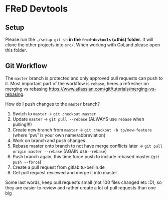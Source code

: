 # FReD Devtools
## Setup
Please run the `./setup-git.sh` **in the `fred-devtools` (=this) folder**. It will clone the other projects into `src/`.
When working with GoLand please open this folder.

## Git Workflow

The `master` branch is protected and only approved pull requests can push to it. Most important part of
the workflow is `rebase`, heres a refresher on merging vs rebasing https://www.atlassian.com/git/tutorials/merging-vs-rebasing.

How do I push changes to the `master` branch?

1.  Switch to `master` -> `git checkout master`
2.  Update `master` -> `git pull --rebase` (ALWAYS use `rebase` when pulling!!!)
3.  Create new branch from `master` -> `git checkout -b tp/new-feature` (where 'pw/' is your own name/abbreviation)
4.  Work on branch and push changes
5.  Rebase master onto branch to not have merge conflicts later -> `git pull origin master --rebase` (AGAIN use`--rebase`)
6.  Push branch again, this time force push to include rebased master (`git push --force`)
7.  Create a pull request from gitlab.tu-berlin.de
8.  Get pull request reviewed and merge it into master

Some last words, keep pull requests small (not 100 files changed etc :D), so they are easier to review and rather create a lot of pull requests than one big
